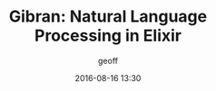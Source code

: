 ---
title: "Gibran: Natural Language Processing in Elixir"
layout: post
date: 2016-08-16 13:30
tag: elixir, NLP
headerImage: true
projects: true
description: "Natural Language Processing in Elixir"
hidden: true # don't count this post in blog pagination
author: geoff
externalLink: "https://github.com/abitdodgy/gibran"
---